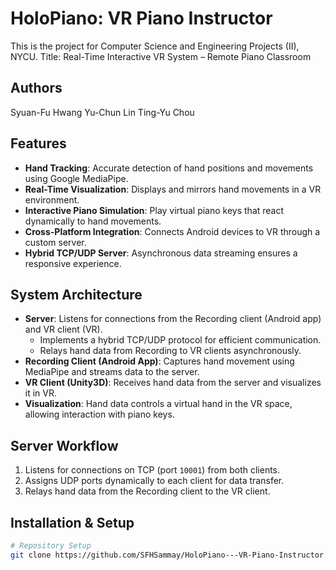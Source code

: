 # HoloPiano: VR Piano Instructor
This is the project for Computer Science and Engineering Projects (II), NYCU.
Title: Real-Time Interactive VR System – Remote Piano Classroom 

## Authors
Syuan-Fu Hwang
Yu-Chun Lin
Ting-Yu Chou

## Features
- **Hand Tracking**: Accurate detection of hand positions and movements using Google MediaPipe.
- **Real-Time Visualization**: Displays and mirrors hand movements in a VR environment.
- **Interactive Piano Simulation**: Play virtual piano keys that react dynamically to hand movements.
- **Cross-Platform Integration**: Connects Android devices to VR through a custom server.
- **Hybrid TCP/UDP Server**: Asynchronous data streaming ensures a responsive experience.

## System Architecture
- **Server**: Listens for connections from the Recording client (Android app) and VR client (VR).
  - Implements a hybrid TCP/UDP protocol for efficient communication.
  - Relays hand data from Recording to VR clients asynchronously.
- **Recording Client (Android App)**: Captures hand movement using MediaPipe and streams data to the server.
- **VR Client (Unity3D)**: Receives hand data from the server and visualizes it in VR.
- **Visualization**: Hand data controls a virtual hand in the VR space, allowing interaction with piano keys.
  
## Server Workflow
1. Listens for connections on TCP (port `10001`) from both clients.
2. Assigns UDP ports dynamically to each client for data transfer.
3. Relays hand data from the Recording client to the VR client.

## Installation & Setup
```bash
# Repository Setup
git clone https://github.com/SFHSammay/HoloPiano---VR-Piano-Instructor.git

```

